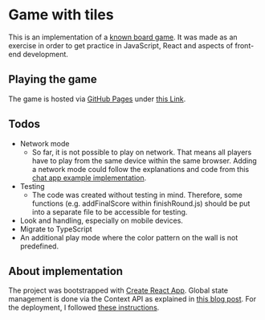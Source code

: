 # Game with tiles

This is an implementation of a [known board game](https://en.wikipedia.org/wiki/Azul_(board_game)). It was made as an exercise in order to get practice in JavaScript, React and aspects of front-end development. 

## Playing the game

The game is hosted via [GitHub Pages](https://pages.github.com/) under [this Link](https://fabilo12.github.io/game_with_tiles/).

## Todos

* Network mode
  * So far, it is not possible to play on network. That means all players have to play from the same device within the same browser. Adding a network mode could follow the explanations and code from this [chat app example implementation](https://dev.to/novu/building-a-chat-app-with-socketio-and-react-2edj).
* Testing
  * The code was created without testing in mind. Therefore, some functions (e.g. addFinalScore within finishRound.js) should be put into a separate file to be accessible for testing.
* Look and handling, especially on mobile devices.
* Migrate to TypeScript
* An additional play mode where the color pattern on the wall is not predefined.

## About implementation

The project was bootstrapped with [Create React App](https://github.com/facebook/create-react-app). Global state management is done via the Context API as explained in [this blog post](https://codeburst.io/global-state-with-react-hooks-and-context-api-87019cc4f2cf). For the deployment, I followed [these instructions](https://github.com/gitname/react-gh-pages).

